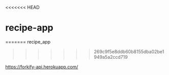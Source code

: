 <<<<<<< HEAD
# recipe-app
=======
recipe_app
>>>>>>> 269c9f5e8ddb60b8155dba02be1949a5a2ccd719

https://forkify-api.herokuapp.com/
